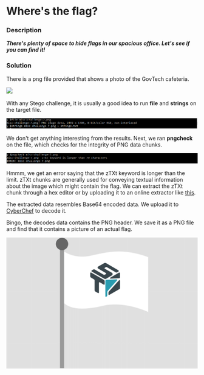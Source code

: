 # Where's the flag?

### Description
**_There's plenty of space to hide flags in our spacious office. Let's see if you can find it!_**

### Solution

There is a png file provided that shows a photo of the GovTech cafeteria. 

<img src="misc-challenge-7.png">

With any Stego challenge, it is usually a good idea to run **file** and **strings** on the target file. 

<img src="screenshot1.PNG">

We don't get anything interesting from the results. Next, we ran **pngcheck** on the file, which checks for the integrity of PNG data chunks.

<img src="screenshot2.PNG">

Hmmm, we get an error saying that the zTXt keyword is longer than the limit. zTXt chunks are generally used for conveying textual information about the image which might contain the flag. We can extract the zTXt chunk through a hex editor or by uploading it to an online extractor like [this](https://www.dcode.fr/png-chunks).

The extracted data resembles Base64 encoded data. We upload it to [CyberChef](https://gchq.github.io/CyberChef/#recipe=From_Base64('A-Za-z0-9%2B/%3D',true)) to decode it.

Bingo, the decodes data contains the PNG header. We save it as a PNG file and find that it contains a picture of an actual flag.

<img src="flag.png">



